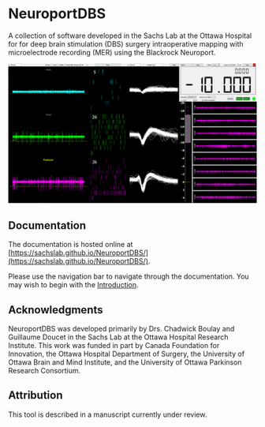 # NeuroportDBS

A collection of software developed in the Sachs Lab at the Ottawa Hospital for for deep brain stimulation (DBS) surgery intraoperative mapping with microelectrode recording (MER) using the Blackrock Neuroport.

![Image of vis apps](https://github.com/SachsLab/NeuroportDBS/blob/master/vis_apps_screenshot.PNG?raw=true)

## Documentation

The documentation is hosted online at [https://sachslab.github.io/NeuroportDBS/](https://sachslab.github.io/NeuroportDBS/).

Please use the navigation bar to navigate through the documentation. You may wish to begin with the [Introduction](./introduction.md).

## Acknowledgments

NeuroportDBS was developed primarily by Drs. Chadwick Boulay and Guillaume Doucet in the Sachs Lab at the Ottawa Hospital Research Institute. This work was funded in part by Canada Foundation for Innovation, the Ottawa Hospital Department of Surgery, the University of Ottawa Brain and Mind Institute, and the University of Ottawa Parkinson Research Consortium.

## Attribution

This tool is described in a manuscript currently under review.
